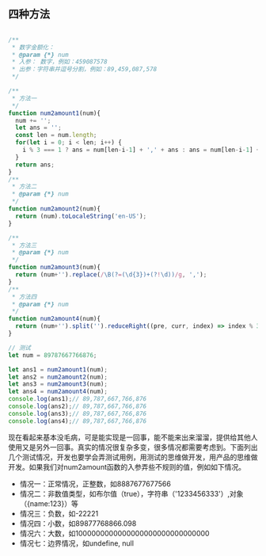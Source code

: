 
四种方法
---
```js

/**
 * 数字金额化：
 * @param {*} num 
 * 入参： 数字，例如：459087578
 * 出参：字符串并逗号分割，例如：89,459,087,578
 */

/**
 * 方法一
 */
function num2amount1(num){
  num += '';
  let ans = '';
  const len = num.length;
  for(let i = 0; i < len; i++) {
    i % 3 === 1 ? ans = num[len-i-1] + ',' + ans : ans = num[len-i-1] + ans;
  }
  return ans;
}
/**
 * 方法二
 * @param {*} num 
 */
function num2amount2(num){
  return (num).toLocaleString('en-US');
}

/**
 * 方法三
 * @param {*} num 
 */
function num2amount3(num){
  return (num+'').replace(/\B(?=(\d{3})+(?!\d))/g, ',');
}
/**
 * 方法四
 * @param {*} num 
 */
function num2amount4(num){
  return (num+'').split('').reduceRight((pre, curr, index) => index % 3 === 1 ? curr + ',' + pre : curr + pre);
}

// 测试
let num = 89787667766876;

let ans1 = num2amount1(num);
let ans2 = num2amount2(num);
let ans3 = num2amount3(num);
let ans4 = num2amount4(num);
console.log(ans1);// 89,787,667,766,876
console.log(ans2);// 89,787,667,766,876
console.log(ans3);// 89,787,667,766,876
console.log(ans4);// 89,787,667,766,876
```

现在看起来基本没毛病，可是能实现是一回事，能不能来出来溜溜，提供给其他人使用又是另外一回事。真实的情况很复杂多变，很多情况都需要考虑到。下面列出几个测试情况，开发也要学会弄测试用例，用测试的思维做开发，用产品的思维做开发。如果我们对num2amount函数的入参弄些不规则的值，例如如下情况。

 * 情况一：正常情况，正整数，如8887677677566
 * 情况二：非数值类型，如布尔值（true），字符串（'1233456333'）,对象（{name:123}）等
 * 情况三：负数，如-22221
 * 情况四：小数，如89877768866.098
 * 情况六：大数，如1000000000000000000000000000000
 * 情况七：边界情况，如undefine, null





